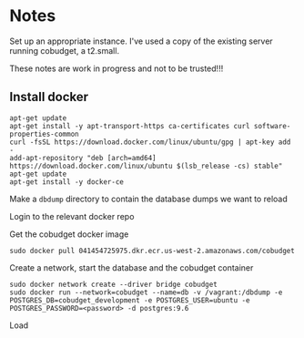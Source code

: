 # Notes

Set up an appropriate instance. I've used a copy of the existing server running cobudget, a t2.small.

These notes are work in progress and not to be trusted!!!

## Install docker

``` 
apt-get update
apt-get install -y apt-transport-https ca-certificates curl software-properties-common
curl -fsSL https://download.docker.com/linux/ubuntu/gpg | apt-key add -
add-apt-repository "deb [arch=amd64] https://download.docker.com/linux/ubuntu $(lsb_release -cs) stable"
apt-get update
apt-get install -y docker-ce
```

Make a `dbdump` directory to contain the database dumps we want to reload

Login to the relevant docker repo

Get the cobudget docker image

```
sudo docker pull 041454725975.dkr.ecr.us-west-2.amazonaws.com/cobudget
```

Create a network, start the database and the cobudget container

```
sudo docker network create --driver bridge cobudget
sudo docker run --network=cobudget --name=db -v /vagrant:/dbdump -e POSTGRES_DB=cobudget_development -e POSTGRES_USER=ubuntu -e POSTGRES_PASSWORD=<password> -d postgres:9.6
```

Load 


